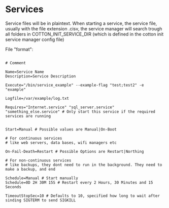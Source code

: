 # Services

Service files will be in plaintext.
When starting a service, the service file, usually with the file extension .cisv, the service manager will search trough all folders in COTTON_INIT_SERVICE_DIR (which is defined in the cotton init service manager config file)

File "format":

```

# Comment

Name=Service Name
Description=Service Description

Execute="/bin/service_example" --example-flag "test;test2" -e "example"

Logfile=/var/example/log.txt

Requires="Internet.service" "sql_server.service" "something_else.service" # Only start this service if the required services are running


Start=Manual # Possible values are Manual|On-Boot

# For continuous services
# like web servers, data bases, wifi managers etc

On-Fail-Death=Restart # Possible Options are Restart|Northing

# For non-continuous services
# like backups, they dont need to run in the background. They need to make a backup, and end

Schedule=Manual # Start manually
Schedule=0D 2H 30M 15S # Restart every 2 Hours, 30 Minutes and 15 Seconds

TimeoutStopSec=10 # Defaults to 10, specified how long to wait after sinding SIGTERM to send SIGKILL

```